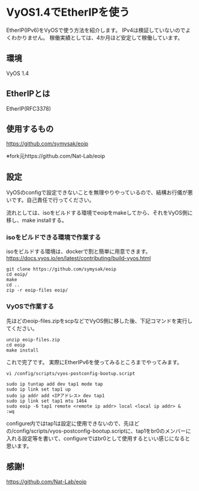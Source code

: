 # VyOS1.4でEtherIPを使う
EtherIP(IPv6)をVyOSで使う方法を紹介します。
IPv4は検証していないのでよくわかりません。
稼働実績としては、4か月ほど安定して稼働しています。
## 環境
VyOS 1.4
## EtherIPとは
EtherIP(RFC3378)
## 使用するもの
https://github.com/symysak/eoip

※fork元https://github.com/Nat-Lab/eoip
## 設定
VyOSのconfigで設定できないことを無理やりやっているので、結構お行儀が悪いです。自己責任で行ってください。

流れとしては、isoをビルドする環境でeoipをmakeしてから、それをVyOS側に移し、make installする。
### isoをビルドできる環境で作業する
isoをビルドする環境は、dockerで割と簡単に用意できます。
https://docs.vyos.io/en/latest/contributing/build-vyos.html
```
git clone https://github.com/symysak/eoip
cd eoip/
make
cd ..
zip -r eoip-files eoip/
```
### VyOSで作業する
先ほどのeoip-files.zipをscpなどでVyOS側に移した後、下記コマンドを実行してください。
```
unzip eoip-files.zip
cd eoip
make install
```
これで完了です。
実際にEtherIPv6を使ってみるところまでやってみます。
```
vi /config/scripts/vyos-postconfig-bootup.script

sudo ip tuntap add dev tap1 mode tap
sudo ip link set tap1 up
sudo ip addr add <IPアドレス> dev tap1
sudo ip link set tap1 mtu 1464
sudo eoip -6 tap1 remote <remote ip addr> local <local ip addr> &
:wq
```
configure内ではtap1は設定に使用できないので、先ほどの/config/scripts/vyos-postconfig-bootup.scriptに、tap1をbr0のメンバーに入れる設定等を書いて、configureではbr0として使用するといい感じになると思います。

## 感謝!
https://github.com/Nat-Lab/eoip
